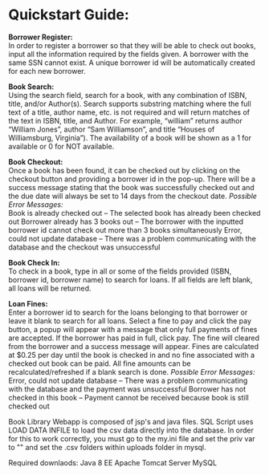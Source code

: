 # Quickstart Guide:

**Borrower Register:**  
In order to register a borrower so that they will be able to check out books, input all the information required by the fields given. A borrower with the same SSN cannot exist. A unique borrower id will be automatically created for each new borrower.

**Book Search:**  
Using the search field, search for a book, with any combination of ISBN, title, and/or Author(s). Search supports substring matching where the full text of a title, author name, etc. is not required and will return matches of the text in ISBN, title, and Author. For example, “william” returns author “William Jones”, author “Sam Williamson”, and title “Houses of Williamsburg, Virginia”). The availability of a book will be shown as a 1 for available or  0 for NOT available.

**Book Checkout:**  
Once a book has been found, it can be checked out by clicking on the checkout button and providing a borrower id in the pop-up. There will be a success message stating that the book was successfully checked out and the due date will always be set to 14 days from the checkout date.
*Possible Error Messages:*  
Book is already checked out – The selected book has already been checked out
Borrower already has 3 books out – The borrower with the inputted borrower id cannot check out more than 3 books simultaneously
Error, could not update database – There was a problem communicating with the database and the checkout was unsuccessful

**Book Check In:**  
To check in a book, type in all or some of the fields provided (ISBN, borrower id, borrower name) to search for loans. If all fields are left blank, all loans will be returned.

**Loan Fines:**  
Enter a borrower id to search for the loans belonging to that borrower or leave it blank to search for all loans. Select a fine to pay and click the pay button, a popup will appear with a message that only full payments of fines are accepted. If the borrower has paid in full, click pay. The fine will cleared from the borrower and a success message will appear. Fines are calculated at $0.25 per day until the book is checked in and no fine associated with a checked out book can be paid. All fine amounts can be recalculated/refreshed if a blank search is done.
*Possible Error Messages:*  
Error, could not update database – There was a problem communicating with the database and the payment was unsuccessful
Borrower has not checked in this book – Payment cannot be received because book is still checked out


Book Library Webapp is composed of jsp's and java files.
SQL Script uses LOAD DATA INFILE to load the csv data directly into the database.
In order for this to work correctly, you must go to the my.ini file and set the priv var to ""
and set the .csv folders within uploads folder in mysql.

Required downlaods:
Java 8 EE
Apache Tomcat Server
MySQL
